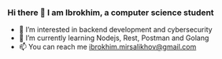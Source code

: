 ### Hi there 👋 I am Ibrokhim, a computer science student
- 👀 I’m interested in backend development and cybersecurity
- 🌱 I’m currently learning Nodejs, Rest, Postman and Golang
- 📫 You can reach me ibrokhim.mirsalikhov@gmail.com

<!---
ibrokhim-mirsalikhov/ibrokhim-mirsalikhov is a ✨ special ✨ repository because its `README.md` (this file) appears on your GitHub profile.
You can click the Preview link to take a look at your changes.
--->
